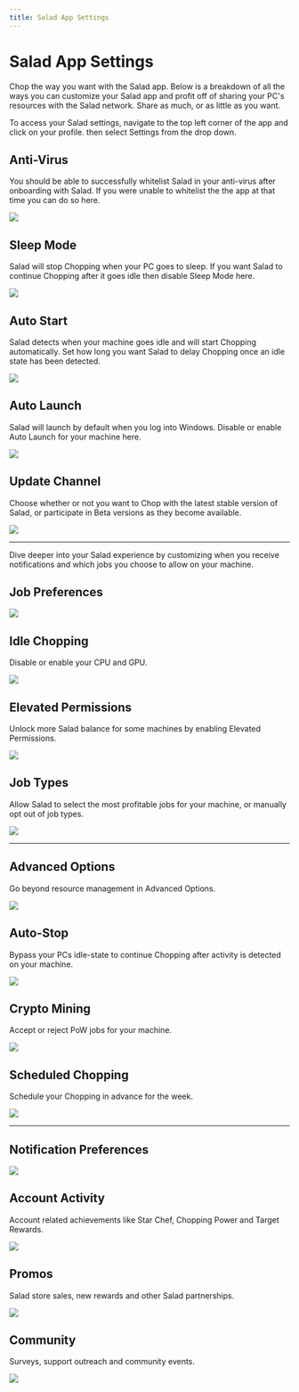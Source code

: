```yaml
---
title: Salad App Settings
---
```


# Salad App Settings

Chop the way you want with the Salad app. Below is a breakdown of all the ways you can customize your Salad app and
profit off of sharing your PC's resources with the Salad network. Share as much, or as little as you want.

To access your Salad settings, navigate to the top left corner of the app and click on your profile. then select
Settings from the drop down.

## Anti-Virus

You should be able to successfully whitelist Salad in your anti-virus after onboarding with Salad. If you were unable to
whitelist the the app at that time you can do so here.

![](https://s3.amazonaws.com/helpscout.net/docs/assets/615b47bfca9e0011a4434693/images/65c6b94eddc6d10d8ab2950a/file-KsibO72RXe.png)

## Sleep Mode

Salad will stop Chopping when your PC goes to sleep. If you want Salad to continue Chopping after it goes idle then
disable Sleep Mode here.

![](https://s3.amazonaws.com/helpscout.net/docs/assets/615b47bfca9e0011a4434693/images/65c6ba2f55e4ed3089c15cd0/file-JYqk8Drnkx.png)

## Auto Start

Salad detects when your machine goes idle and will start Chopping automatically. Set how long you want Salad to delay
Chopping once an idle state has been detected.

![](https://s3.amazonaws.com/helpscout.net/docs/assets/615b47bfca9e0011a4434693/images/65cfd6141409b478491f622d/file-AQjOHVlikw.png)

## Auto Launch

Salad will launch by default when you log into Windows. Disable or enable Auto Launch for your machine here.

![](https://s3.amazonaws.com/helpscout.net/docs/assets/615b47bfca9e0011a4434693/images/65cfd6592cb21c6ca90d9b14/file-yKykfLupy8.png)

## Update Channel

Choose whether or not you want to Chop with the latest stable version of Salad, or participate in Beta versions as they
become available.

![](https://s3.amazonaws.com/helpscout.net/docs/assets/615b47bfca9e0011a4434693/images/65cfd6fc1515e26e4a2f5082/file-FmwL1CEUPn.png)

---

Dive deeper into your Salad experience by customizing when you receive notifications and which jobs you choose to allow
on your machine.

## Job Preferences

![](https://s3.amazonaws.com/helpscout.net/docs/assets/615b47bfca9e0011a4434693/images/65cfd7fa1359983245253e21/file-8TQw0su3lb.png)

## Idle Chopping

Disable or enable your CPU and GPU.

![](https://s3.amazonaws.com/helpscout.net/docs/assets/615b47bfca9e0011a4434693/images/65cfd8301359983245253e22/file-i5DShfX7ix.png)

## Elevated Permissions

Unlock more Salad balance for some machines by enabling Elevated Permissions.

![](https://s3.amazonaws.com/helpscout.net/docs/assets/615b47bfca9e0011a4434693/images/65cfd8e71515e26e4a2f5088/file-MWpy1u6ivi.png)

## Job Types

Allow Salad to select the most profitable jobs for your machine, or manually opt out of job types.

![](https://s3.amazonaws.com/helpscout.net/docs/assets/615b47bfca9e0011a4434693/images/65cfd9261359983245253e25/file-X5V7H2UQYN.png)

---

## Advanced Options

Go beyond resource management in Advanced Options.

![](https://s3.amazonaws.com/helpscout.net/docs/assets/615b47bfca9e0011a4434693/images/65cfda022cb21c6ca90d9b1e/file-wBXVwdzcuQ.png)

## Auto-Stop

Bypass your PCs idle-state to continue Chopping after activity is detected on your machine.

![](https://s3.amazonaws.com/helpscout.net/docs/assets/615b47bfca9e0011a4434693/images/65cfd9df1515e26e4a2f508b/file-mXvntsWziF.png)

## Crypto Mining

Accept or reject PoW jobs for your machine.

![](https://s3.amazonaws.com/helpscout.net/docs/assets/615b47bfca9e0011a4434693/images/65cfda941409b478491f6238/file-r8qNjLkZ9i.png)

## Scheduled Chopping

Schedule your Chopping in advance for the week.

![](https://s3.amazonaws.com/helpscout.net/docs/assets/615b47bfca9e0011a4434693/images/66104602dac5c26585fc5eaa/file-kZ90zf1jIF.png)

---

## Notification Preferences

![](https://s3.amazonaws.com/helpscout.net/docs/assets/615b47bfca9e0011a4434693/images/65d8d80189182269183fa348/file-91lvi57oRF.png)

## Account Activity

Account related achievements like Star Chef, Chopping Power and Target Rewards.

![](https://s3.amazonaws.com/helpscout.net/docs/assets/615b47bfca9e0011a4434693/images/65d8d80c1c2f8d3d7ebfd329/file-NzoOoIbcx1.png)

## Promos

Salad store sales, new rewards and other Salad partnerships.

![](https://s3.amazonaws.com/helpscout.net/docs/assets/615b47bfca9e0011a4434693/images/65d8d81893e735297b4ec9cd/file-ax6g5kGqEi.png)

## Community

Surveys, support outreach and community events.

![](https://s3.amazonaws.com/helpscout.net/docs/assets/615b47bfca9e0011a4434693/images/65d8d8211c2f8d3d7ebfd32a/file-JFIzJ6DJCh.png)
